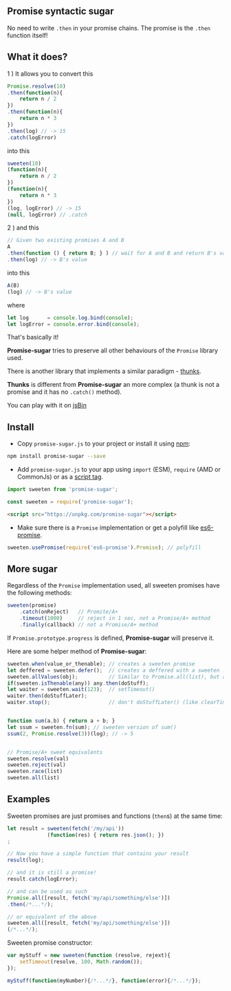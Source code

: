 ## Promise syntactic sugar

No need to write `.then` in your promise chains.
The promise is the `.then` function itself!

## What it does?

1 ) It allows you to convert this

```js
Promise.resolve(10)
.then(function(n){
    return n / 2
})
.then(function(n){
    return n * 3
})
.then(log) // -> 15
.catch(logError)
```

into this

```js
sweeten(10)
(function(n){
    return n / 2
})
(function(n){
    return n * 3
})
(log, logError) // -> 15
(null, logError) // .catch
```

2 ) and this

```js
// Given two existing promises A and B
A
.then(function () { return B; } ) // wait for A and B and return B's value
.then(log) // -> B's value
```

into this

```js
A(B)
(log) // -> B's value
```

where

```js
let log      = console.log.bind(console);
let logError = console.error.bind(console);
```

That's basically it!

**Promise-sugar** tries to preserve all other behaviours of the `Promise` library used.

There is another library that implements a similar paradigm - [thunks](https://github.com/thunks/thunks).

**Thunks** is different from **Promise-sugar** an more complex (a thunk is not a promise and it has no `.catch()` method).


You can play with it on [jsBin](https://jsbin.com/punaxa/edit?js,console,output)


## Install

- Copy `promise-sugar.js` to your project or install it using [npm](https://www.npmjs.com/package/promise-sugar):

```sh
npm install promise-sugar --save
```

- Add `promise-sugar.js` to your app using `import` (ESM), `require` (AMD or CommonJs) or as a [script tag](https://unpkg.com/promise-sugar).

```js
import sweeten from 'promise-sugar';
```

```js
const sweeten = require('promise-sugar');
```

```html
<script src="https://unpkg.com/promise-sugar"></script>
```

- Make sure there is a `Promise` implementation or get a polyfill like [es6-promise](https://www.npmjs.com/package/es6-promise).

```js
sweeten.usePromise(require('es6-promise').Promise); // polyfill
```


## More sugar

Regardless of the `Promise` implementation used, all sweeten promises have the following methods:

```js
sweeten(promise)
    .catch(onReject)   // Promite/A+
    .timeout(1000)     // reject in 1 sec, not a Promise/A+ method
    .finally(callback) // not a Promise/A+ method
```

If `Promise.prototype.progress` is defined, **Promise-sugar** will preserve it.

Here are some helper method of **Promise-sugar**:

```js
sweeten.when(value_or_thenable); // creates a sweeten promise
let deffered = sweeten.defer();  // creates a deffered with a sweeten .promise
sweeten.allValues(obj);          // Similar to Promise.all(list), but accepts an object with thenable values
if(sweeten.isThenable(any)) any.then(doStuff);
let waiter = sweeten.wait(123);  // setTimeout()
waiter.then(doStuffLater);
waiter.stop();                   // don't doStuffLater() (like clearTimeout())


function sum(a,b) { return a + b; }
let ssum = sweeten.fn(sum); // sweeten version of sum()
ssum(2, Promise.resolve(3))(log); // -> 5


// Promise/A+ sweet equivalents
sweeten.resolve(val)
sweeten.reject(val)
sweeten.race(list)
sweeten.all(list)

```


## Examples

Sweeten promises are just promises and functions (`then`s) at the same time:

```js
let result = sweeten(fetch('/my/api'))
             (function(res) { return res.json(); })
;

// Now you have a simple function that contains your result
result(log);

// and it is still a promise!
result.catch(logError);

// and can be used as such
Promise.all([result, fetch('my/api/something/else')])
.then(/*...*/);

// or equivalent of the above
sweeten.all([result, fetch('my/api/something/else')])
(/*...*/);
```

Sweeten promise constructor:

```js
var myStuff = new sweeten(function (resolve, rejext){
    setTimeout(resolve, 100, Math.random());
});

myStuff(function(myNumber){/*...*/}, function(error){/*...*/});
```
